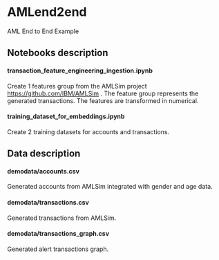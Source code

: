 # AMLend2end
AML End to End Example


## Notebooks description


#### transaction_feature_engineering_ingestion.ipynb
Create 1 features group from the AMLSim project https://github.com/IBM/AMLSim .
The feature group represents the generated transactions. 
The features are transformed in numerical.

#### training_dataset_for_embeddings.ipynb
Create 2 training datasets for accounts and transactions.

## Data description

#### demodata/accounts.csv
Generated accounts from AMLSim integrated with gender and age data.

#### demodata/transactions.csv
Generated transactions from AMLSim.

#### demodata/transactions_graph.csv
Generated alert transactions graph.
